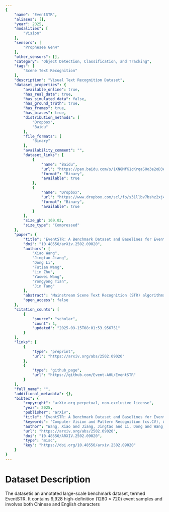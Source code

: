 ```yaml
---
{
    "name": "EventSTR",
    "aliases": [],
    "year": 2025,
    "modalities": [
        "Vision"
    ],
    "sensors": [
        "Prophesee Gen4"
    ],
    "other_sensors": [],
    "category": "Object Detection, Classification, and Tracking",
    "tags": [
        "Scene Text Recognition"
    ],
    "description": "Visual Text Recognition Dataset",
    "dataset_properties": {
        "available_online": true,
        "has_real_data": true,
        "has_simulated_data": false,
        "has_ground_truth": true,
        "has_frames": true,
        "has_biases": true,
        "distribution_methods": [
            "Dropbox",
            "Baidu"
        ],
        "file_formats": [
            "Binary"
        ],
        "availability_comment": "",
        "dataset_links": [
            {
                "name": "Baidu",
                "url": "https://pan.baidu.com/s/1XN8MfK1cKrqaSOo3e2oD3A?pwd=2l7c",
                "format": "Binary",
                "available": true
            },
            {
                "name": "Dropbox",
                "url": "https://www.dropbox.com/scl/fo/s31llbv7bshz2xj4mf2gm/AFP1AGDcSoY0mk-fcyfL7jw?rlkey=p25w7366lzex7qe3pdgz96ec4&st=afcymd0x&dl=0",
                "format": "Binary",
                "available": true
            }
        ],
        "size_gb": 169.02,
        "size_type": "Compressed"
    },
    "paper": {
        "title": "EventSTR: A Benchmark Dataset and Baselines for Event Stream based Scene Text Recognition",
        "doi": "10.48550/arXiv.2502.09020",
        "authors": [
            "Xiao Wang",
            "Jingtao Jiang",
            "Dong Li",
            "Futian Wang",
            "Lin Zhu",
            "Yaowei Wang",
            "Yongyong Tian",
            "Jin Tang"
        ],
        "abstract": "Mainstream Scene Text Recognition (STR) algorithms are developed based on RGB cameras which are sensitive to challenging factors such as low illumination, motion blur, and cluttered backgrounds. In this paper, we propose to recognize the scene text using bio-inspired event cameras by collecting and annotating a large-scale benchmark dataset, termed EventSTR. It contains 9,928 high-definition (1280 * 720) event samples and involves both Chinese and English characters. We also benchmark multiple STR algorithms as the baselines for future works to compare. In addition, we propose a new event-based scene text recognition framework, termed SimC-ESTR. It first extracts the event features using a visual encoder and projects them into tokens using a Q-former module. More importantly, we propose to augment the vision tokens based on a memory mechanism before feeding into the large language models. A similarity-based error correction mechanism is embedded within the large language model to correct potential minor errors fundamentally based on contextual information. Extensive experiments on the newly proposed EventSTR dataset and two simulation STR datasets fully demonstrate the effectiveness of our proposed model. We believe that the dataset and algorithmic model can innovatively propose an event-based STR task and are expected to accelerate the application of event cameras in various industries. The source code and pre-trained models will be released on https://github.com/Event-AHU/EventSTR",
        "open_access": false
    },
    "citation_counts": [
        {
            "source": "scholar",
            "count": 1,
            "updated": "2025-09-15T08:01:53.956751"
        }
    ],
    "links": [
        {
            "type": "preprint",
            "url": "https://arxiv.org/abs/2502.09020"
        },
        {
            "type": "github_page",
            "url": "https://github.com/Event-AHU/EventSTR"
        }
    ],
    "full_name": "",
    "additional_metadata": {},
    "bibtex": {
        "copyright": "arXiv.org perpetual, non-exclusive license",
        "year": 2025,
        "publisher": "arXiv",
        "title": "EventSTR: A Benchmark Dataset and Baselines for Event Stream based Scene Text Recognition",
        "keywords": "Computer Vision and Pattern Recognition (cs.CV), Artificial Intelligence (cs.AI), FOS: Computer and information sciences, FOS: Computer and information sciences",
        "author": "Wang, Xiao and Jiang, Jingtao and Li, Dong and Wang, Futian and Zhu, Lin and Wang, Yaowei and Tian, Yongyong and Tang, Jin",
        "url": "https://arxiv.org/abs/2502.09020",
        "doi": "10.48550/ARXIV.2502.09020",
        "type": "misc",
        "key": "https://doi.org/10.48550/arxiv.2502.09020"
    }
}
---
```


# Dataset Description

The datasetis an annotated large-scale benchmark dataset, termed EventSTR. It contains 9,928 high-definition (1280 × 720) event samples and involves both Chinese and English characters